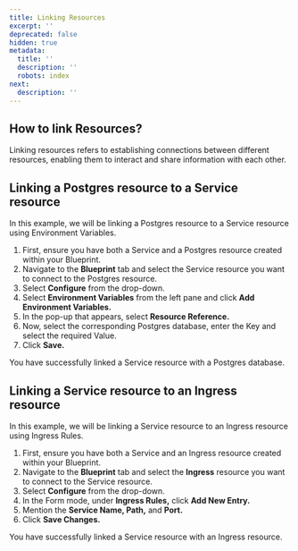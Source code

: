 ```yaml
---
title: Linking Resources
excerpt: ''
deprecated: false
hidden: true
metadata:
  title: ''
  description: ''
  robots: index
next:
  description: ''
---
```

## How to link Resources?

Linking resources refers to establishing connections between different resources, enabling them to interact and share information with each other.

## Linking a Postgres resource to a Service resource

In this example, we will be linking a Postgres resource to a Service resource using Environment Variables.

1. First, ensure you have both a Service and a Postgres resource created within your Blueprint.
2. Navigate to the **Blueprint** tab and select the Service resource you want to connect to the Postgres resource.
3. Select **Configure** from the drop-down.
4. Select **Environment Variables** from the left pane and click **Add Environment Variables.**
5. In the pop-up that appears, select **Resource Reference.**
6. Now, select the corresponding Postgres database, enter the Key and select the required Value.
7. Click **Save.**

You have successfully linked a Service resource with a Postgres database.

## Linking a Service resource to an Ingress resource

In this example, we will be linking a Service resource to an Ingress resource using Ingress Rules.

1. First, ensure you have both a Service and an Ingress resource created within your Blueprint.
2. Navigate to the **Blueprint** tab and select the **Ingress** resource you want to connect to the Service resource.
3. Select **Configure** from the drop-down.
4. In the Form mode, under **Ingress Rules,** click **Add New Entry.**
5. Mention the **Service Name, Path,** and **Port.**
6. Click **Save Changes.**

You have successfully linked a Service resource with an Ingress resource.
